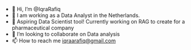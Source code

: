 - 👋 Hi, I’m @IqraRafiq
- 👀 I am working as a Data Analyst in the Netherlands. 
- 🌱 Aspiring Data Scientist tool! Currently working on RAG to create for a pharmaceutical company
- 💞️ I’m looking to collaborate on Data analysis 
- 📫 How to reach me iqraarafiq@gmail.com


<!---
IqraRafiq213/IqraRafiq213 is a ✨ special ✨ repository because its `README.md` (this file) appears on your GitHub profile.
You can click the Preview link to take a look at your changes.
--->
